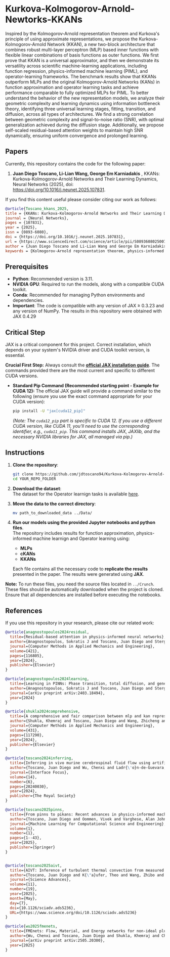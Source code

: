 # Kurkova-Kolmogorov-Arnold-Newtorks-KKANs

Inspired by the Kolmogorov-Arnold representation theorem and Kurkova's principle of using approximate representations, we propose the Kurkova-Kolmogorov-Arnold Network (KKAN), a new two-block architecture that combines robust multi-layer perceptron (MLP) based inner functions with flexible linear combinations of basis functions as outer functions. We first prove that  KKAN is a universal approximator, and then we demonstrate its versatility across scientific machine-learning applications, including function regression, physics-informed machine learning (PIML), and operator-learning frameworks. The benchmark results show that KKANs outperform MLPs and the original Kolmogorov-Arnold Networks (KANs) in function approximation and operator learning tasks and achieve performance comparable to fully optimized MLPs for PIML. To better understand the behavior of the new representation models, we analyze their geometric complexity and learning dynamics using information bottleneck theory, identifying three universal learning stages, fitting, transition, and diffusion, across all types of architectures. We find a strong correlation between geometric complexity and signal-to-noise ratio (SNR), with optimal generalization achieved during the diffusion stage. Additionally, we propose self-scaled residual-based attention weights to maintain high SNR dynamically, ensuring uniform convergence and prolonged learning. 


## Papers

Currently, this repository contains the code for the following paper:

1. **Juan Diego Toscano, Li-Lian Wang, George Em Karniadakis** , KKANs:
Kurkova-Kolmogorov-Arnold Networks and Their Learning Dynamics, Neural Networks (2025), doi:
https://doi.org/10.1016/j.neunet.2025.107831.

If you find this content useful please consider citing our work as follows:

```bibtex
@article{Toscano_kkans_2025,
title = {KKANs: Kurkova-Kolmogorov-Arnold Networks and Their Learning Dynamics},
journal = {Neural Networks},
pages = {107831},
year = {2025},
issn = {0893-6080},
doi = {https://doi.org/10.1016/j.neunet.2025.107831},
url = {https://www.sciencedirect.com/science/article/pii/S0893608025007117},
author = {Juan Diego Toscano and Li-Lian Wang and George Em Karniadakis},
keywords = {Kolmogorov-Arnold representation theorem, physics-informed neural networks, Kolmogorov-Arnold networks, optimization algorithms, self-adaptive weights, information bottleneck theory}}
```

## Prerequisites

* **Python**: Recommended version is 3.11.
* **NVIDIA GPU**: Required to run the models, along with a compatible CUDA toolkit.
* **Conda**: Recommended for managing Python environments and dependencies.
* **Important**: The code is compatible with any version of JAX ≥ 0.3.23 and any version of NumPy. The results in this repository were obtained with JAX 0.4.29



## Critical Step


JAX is a critical component for this project. Correct installation, which depends on your system's NVIDIA driver and CUDA toolkit version, is essential.

**Crucial First Step:** Always consult the **[official JAX installation guide](https://jax.readthedocs.io/en/latest/installation.html#nvidia-gpu)**. The commands provided there are the most current and specific to different CUDA versions.

* **Standard Pip Command (Recommended starting point - Example for CUDA 12):**
    The official JAX guide will provide a command similar to the following (ensure you use the exact command appropriate for your CUDA version):
    ```bash
    pip install -U "jax[cuda12_pip]"
    ```
    *(Note: The `cuda12_pip` part is specific to CUDA 12. If you use a different CUDA version, like CUDA 11, you'll need to use the corresponding identifier, e.g., `cuda11_pip`. This command installs JAX, JAXlib, and the necessary NVIDIA libraries for JAX, all managed via pip.)*


## Instructions

1. **Clone the repository**:
   ```sh
   git clone https://github.com/jdtoscano94/Kurkova-Kolmogorov-Arnold-Newtorks-KKANs.git
   cd YOUR_REPO_FOLDER
   ```

2. **Download the dataset**:  
   The dataset for the Operator learnign tasks is available [here](https://drive.google.com/drive/folders/1-ZM9GcdeNDU45VL6ab4c9RTeJ_XiGWJJ?usp=drive_link).

3. **Move the data to the correct directory**:  
   ```sh
   mv path_to_downloaded_data ../Data/
   ```

4. **Run our models using the provided Jupyter notebooks and python files**.  
   The repository includes results for function approximation, physics-informed machine learnign and Operator learning using:
   - **MLPs** 
   - **cKANs** 
   - **KKANs** 

   Each file contains all the necessary code to **replicate the results** presented in the paper. The results were generated using **JAX**.

**Note:** To run these files, you need the source files located in `../Crunch`. These files should be automatically downloaded when the project is cloned. Ensure that all dependencies are installed before executing the notebooks.

## References

If you use this repository in your research, please cite our related work:

```bibtex
@article{anagnostopoulos2024residual,
  title={Residual-based attention in physics-informed neural networks},
  author={Anagnostopoulos, Sokratis J and Toscano, Juan Diego and Stergiopulos, Nikolaos and Karniadakis, George Em},
  journal={Computer Methods in Applied Mechanics and Engineering},
  volume={421},
  pages={116805},
  year={2024},
  publisher={Elsevier}
}

@article{anagnostopoulos2024learning,
  title={Learning in PINNs: Phase transition, total diffusion, and generalization},
  author={Anagnostopoulos, Sokratis J and Toscano, Juan Diego and Stergiopulos, Nikolaos and Karniadakis, George Em},
  journal={arXiv preprint arXiv:2403.18494},
  year={2024}
}

@article{shukla2024comprehensive,
  title={A comprehensive and fair comparison between mlp and kan representations for differential equations and operator networks},
  author={Shukla, Khemraj and Toscano, Juan Diego and Wang, Zhicheng and Zou, Zongren and Karniadakis, George Em},
  journal={Computer Methods in Applied Mechanics and Engineering},
  volume={431},
  pages={117290},
  year={2024},
  publisher={Elsevier}
}

@article{toscano2024inferring,
  title={Inferring in vivo murine cerebrospinal fluid flow using artificial intelligence velocimetry with moving boundaries and uncertainty quantification},
  author={Toscano, Juan Diego and Wu, Chenxi and Ladr{\'o}n-de-Guevara, Antonio and Du, Ting and Nedergaard, Maiken and Kelley, Douglas H and Karniadakis, George Em and Boster, Kimberly AS},
  journal={Interface Focus},
  volume={14},
  number={6},
  pages={20240030},
  year={2024},
  publisher={The Royal Society}
}

@article{toscano2025pinns,
  title={From pinns to pikans: Recent advances in physics-informed machine learning},
  author={Toscano, Juan Diego and Oommen, Vivek and Varghese, Alan John and Zou, Zongren and Ahmadi Daryakenari, Nazanin and Wu, Chenxi and Karniadakis, George Em},
  journal={Machine Learning for Computational Science and Engineering},
  volume={1},
  number={1},
  pages={1--43},
  year={2025},
  publisher={Springer}
}


@article{toscano2025aivt,
  title={AIVT: Inference of turbulent thermal convection from measured 3D velocity data by physics-informed Kolmogorov-Arnold networks},
  author={Toscano, Juan Diego and K{\"a}ufer, Theo and Wang, Zhibo and Maxey, Martin and Cierpka, Christian and Karniadakis, George Em},
  journal={Science Advances},
  volume={11},
  number={19},
  year={2025},
  month={May},
  day={7},
  doi={10.1126/sciadv.ads5236},
  URL={https://www.science.org/doi/10.1126/sciadv.ads5236}
}

@article{wu2025fmenets,
  title={FMEnets: Flow, Material, and Energy networks for non-ideal plug flow reactor design},
  author={Wu, Chenxi and Toscano, Juan Diego and Shukla, Khemraj and Chen, Yingjie and Shahmohammadi, Ali and Raymond, Edward and Toupy, Thomas and Nazemifard, Neda and Papageorgiou, Charles and Karniadakis, George Em},
  journal={arXiv preprint arXiv:2505.20300},
  year={2025}
}

```
